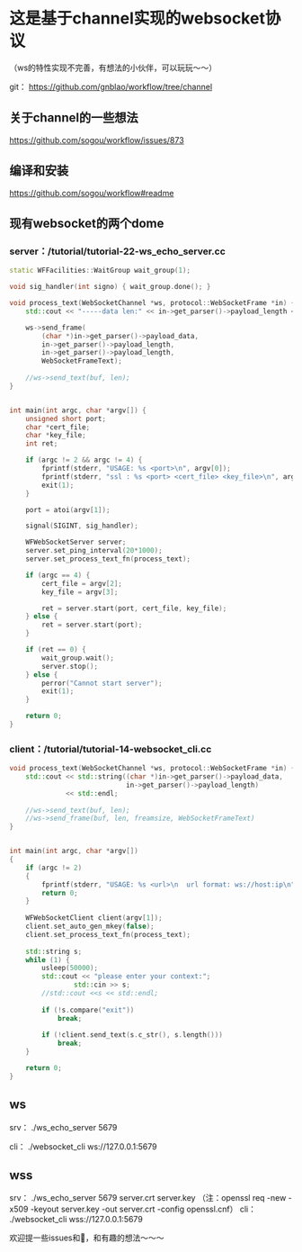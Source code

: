 # 这是基于channel实现的websocket协议  
（ws的特性实现不完善，有想法的小伙伴，可以玩玩～～）


git：
https://github.com/gnblao/workflow/tree/channel

## 关于channel的一些想法
  https://github.com/sogou/workflow/issues/873

## 编译和安装
https://github.com/sogou/workflow#readme

## 现有websocket的两个dome  
### server：/tutorial/tutorial-22-ws_echo_server.cc  
~~~cpp
static WFFacilities::WaitGroup wait_group(1);

void sig_handler(int signo) { wait_group.done(); }

void process_text(WebSocketChannel *ws, protocol::WebSocketFrame *in) {
    std::cout << "-----data len:" << in->get_parser()->payload_length << std::endl;

    ws->send_frame(
        (char *)in->get_parser()->payload_data, 
        in->get_parser()->payload_length,
        in->get_parser()->payload_length,
        WebSocketFrameText);
	
    //ws->send_text(buf, len);
}


int main(int argc, char *argv[]) {
    unsigned short port;
    char *cert_file;
    char *key_file;
    int ret;

    if (argc != 2 && argc != 4) {
        fprintf(stderr, "USAGE: %s <port>\n", argv[0]);
        fprintf(stderr, "ssl : %s <port> <cert_file> <key_file>\n", argv[0]);
        exit(1);
    }

    port = atoi(argv[1]);

    signal(SIGINT, sig_handler);

    WFWebSocketServer server;
    server.set_ping_interval(20*1000);
    server.set_process_text_fn(process_text);

    if (argc == 4) {
        cert_file = argv[2];
        key_file = argv[3];

        ret = server.start(port, cert_file, key_file);
    } else {
        ret = server.start(port);
    }

    if (ret == 0) {
        wait_group.wait();
        server.stop();
    } else {
        perror("Cannot start server");
        exit(1);
    }

    return 0;
}
~~~

### client：/tutorial/tutorial-14-websocket_cli.cc  
~~~cpp
void process_text(WebSocketChannel *ws, protocol::WebSocketFrame *in) {
    std::cout << std::string((char *)in->get_parser()->payload_data,
                             in->get_parser()->payload_length)
              << std::endl;
    
    //ws->send_text(buf, len);
    //ws->send_frame(buf, len, freamsize, WebSocketFrameText)
}


int main(int argc, char *argv[])
{
    if (argc != 2)
    {
    	fprintf(stderr, "USAGE: %s <url>\n	url format: ws://host:ip\n", argv[0]);
		return 0;
    }
    
    WFWebSocketClient client(argv[1]);
    client.set_auto_gen_mkey(false);
    client.set_process_text_fn(process_text);
    
    std::string s;
    while (1) {
        usleep(50000);
        std::cout << "please enter your context:";
		        std::cin >> s;
        //std::cout <<s << std::endl;
        
        if (!s.compare("exit"))
            break;
        
        if (!client.send_text(s.c_str(), s.length()))
            break;
    }

	return 0;
}
~~~

## ws
srv：
./ws_echo_server 5679

cli：
./websocket_cli ws://127.0.0.1:5679

## wss
srv：
./ws_echo_server 5679 server.crt server.key
（注：openssl req -new -x509 -keyout server.key -out server.crt -config openssl.cnf）
cli：
./websocket_cli wss://127.0.0.1:5679


欢迎提一些issues和🧱，和有趣的想法～～～
